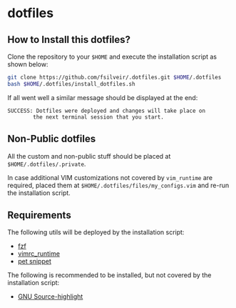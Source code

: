# dotfiles

## How to Install this dotfiles?

Clone the repository to your `$HOME` and execute the installation script as shown below:

```bash
git clone https://github.com/fsilveir/.dotfiles.git $HOME/.dotfiles
bash $HOME/.dotfiles/install_dotfiles.sh
```
If all went well a similar message should be displayed at the end:

```properties
SUCCESS: Dotfiles were deployed and changes will take place on
        the next terminal session that you start.
```

## Non-Public dotfiles

All the custom and non-public stuff should be placed at `$HOME/.dotfiles/.private`.

In case additional VIM customizations not covered by `vim_runtime` are required, placed them at `$HOME/.dotfiles/files/my_configs.vim` and re-run the installation script.

## Requirements

The following utils will be deployed by the installation script:

- [fzf](https://github.com/junegunn/fzf)
- [vimrc_runtime](https://github.com/amix/vimrc)
- [pet snippet](https://github.com/knqyf263/pet)

The following is recommended to be installed, but not covered by the installation script:

- [GNU Source-highlight](http://www.gnu.org/software/src-highlite)
